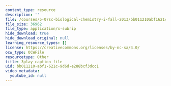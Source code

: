 ```yaml
---
content_type: resource
description: ''
file: /courses/5-07sc-biological-chemistry-i-fall-2013/bb011210abf1621c9d6de288bcf3dcc1_56vQ0S2eAjw.srt
file_size: 36962
file_type: application/x-subrip
hide_download: true
hide_download_original: null
learning_resource_types: []
license: https://creativecommons.org/licenses/by-nc-sa/4.0/
ocw_type: OCWFile
resourcetype: Other
title: 3play caption file
uid: bb011210-abf1-621c-9d6d-e288bcf3dcc1
video_metadata:
  youtube_id: null
---
```

